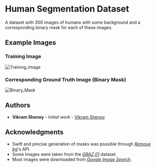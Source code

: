 # Human Segmentation Dataset

A dataset with 300 images of humans with some background and a corresponding binary mask for each of these images.

## Example Images

### Training Image

![Training_Image](https://github.com/VikramShenoy97/Human-Segmentation-Dataset/blob/master/Training_Images/87.jpg)

### Corresponding Ground Truth Image (Binary Mask)

![Binary_Mask](https://github.com/VikramShenoy97/Human-Segmentation-Dataset/blob/master/Ground_Truth/87.png)


## Authors

* **Vikram Shenoy** - *Initial work* - [Vikram Shenoy](https://github.com/VikramShenoy97)

## Acknowledgments

* Swift and precise generation of masks was possible through [*Remove bg*](https://www.remove.bg)'s API.
* Some Images were taken from the [*GRAZ 01*](http://www-old.emt.tugraz.at/~pinz/data/) dataset.
* Most images were downloaded from [*Google Image Search*](https://images.google.com/?gws_rd=ssl).
